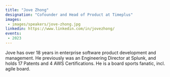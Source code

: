 ```yaml
---
title: "Jove Zhong"
designation: "Cofounder and Head of Product at Timeplus"
images:
 - images/speakers/jove-zhong.jpg
linkedin: https://www.linkedin.com/in/jovezhong/
events:
 - 2023
---
```


Jove has over 18 years in enterprise software product development and management. He previously was an Engineering Director at Splunk, and holds 17 Patents and 4 AWS Certifications. He is a board sports fanatic, incl. agile board.